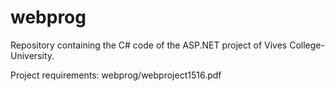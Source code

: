 # webprog

Repository containing the C# code of the ASP.NET project of Vives College-University.

Project requirements: webprog/webproject1516.pdf
